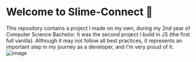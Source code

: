 # Welcome to Slime-Connect 🎉
This repository contains a project I made on my own, during my 2nd year of Computer Science Bachelor. It was the second project I build in JS (the first full vanilla).
Although it may not follow all best practices, it represents an important step in my journey as a developer, and I'm very proud of it.
![image](https://github.com/user-attachments/assets/dd89ecd7-8241-4710-97d6-3b01918fde63)
